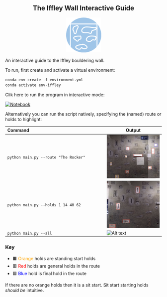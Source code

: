 <div align="center">

## The Iffley Wall Interactive Guide

![Alt text](img/icon.png?raw=true "Icon")

</div>

 An interactive guide to the Iffley bouldering wall.

 To run, first create and activate a virtual environment:

```python
conda env create -f environment.yml
conda activate env-iffley
```

Clik here to run the program in interactive mode:

 [![Notebook](https://colab.research.google.com/assets/colab-badge.svg)](https://colab.research.google.com/github/iacobo/iffley-wall-app/blob/main/notebook.ipynb)

Alternatively you can run the script natively, specifying the (named) route or holds to highlight:

Command⠀⠀⠀⠀⠀⠀⠀⠀⠀⠀⠀⠀⠀⠀⠀⠀⠀⠀⠀⠀⠀⠀⠀  | Output
--------|-------
`python main.py --route "The Rocker"` | ![Alt text](img/rocker.png?raw=true "The Rocker")
`python main.py --holds 1 14 40 62` | ![Alt text](img/holds.png?raw=true "Holds")
`python main.py --all` | ![Alt text](img/all.png?raw=true "Holds")

### Key

- 🟧 <span style="color:orange">Orange</span> holds are standing start holds
- 🟥 <span style="color:red">Red</span> holds are general holds in the route
- 🟦 <span style="color:blue">Blue</span> hold is final hold in the route

If there are no orange holds then it is a sit start. Sit start starting holds *should be* intuitive.
